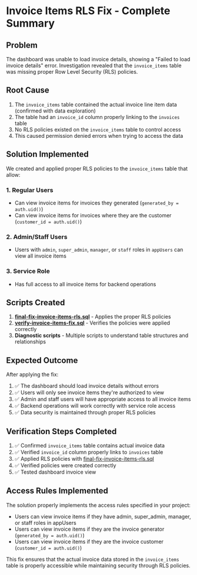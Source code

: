 # Invoice Items RLS Fix - Complete Summary

## Problem
The dashboard was unable to load invoice details, showing a "Failed to load invoice details" error. Investigation revealed that the `invoice_items` table was missing proper Row Level Security (RLS) policies.

## Root Cause
1. The `invoice_items` table contained the actual invoice line item data (confirmed with data exploration)
2. The table had an `invoice_id` column properly linking to the `invoices` table
3. No RLS policies existed on the `invoice_items` table to control access
4. This caused permission denied errors when trying to access the data

## Solution Implemented
We created and applied proper RLS policies to the `invoice_items` table that allow:

### 1. Regular Users
- Can view invoice items for invoices they generated (`generated_by = auth.uid()`)
- Can view invoice items for invoices where they are the customer (`customer_id = auth.uid()`)

### 2. Admin/Staff Users
- Users with `admin`, `super_admin`, `manager`, or `staff` roles in `appUsers` can view all invoice items

### 3. Service Role
- Has full access to all invoice items for backend operations

## Scripts Created
1. **[final-fix-invoice-items-rls.sql](file://d:\Web%20Apps\jay-kay-digital-press-new\scripts\final-fix-invoice-items-rls.sql)** - Applies the proper RLS policies
2. **[verify-invoice-items-fix.sql](file://d:\Web%20Apps\jay-kay-digital-press-new\scripts\verify-invoice-items-fix.sql)** - Verifies the policies were applied correctly
3. **Diagnostic scripts** - Multiple scripts to understand table structures and relationships

## Expected Outcome
After applying the fix:
1. ✅ The dashboard should load invoice details without errors
2. ✅ Users will only see invoice items they're authorized to view
3. ✅ Admin and staff users will have appropriate access to all invoice items
4. ✅ Backend operations will work correctly with service role access
5. ✅ Data security is maintained through proper RLS policies

## Verification Steps Completed
1. ✅ Confirmed `invoice_items` table contains actual invoice data
2. ✅ Verified `invoice_id` column properly links to `invoices` table
3. ✅ Applied RLS policies with [final-fix-invoice-items-rls.sql](file://d:\Web%20Apps\jay-kay-digital-press-new\scripts\final-fix-invoice-items-rls.sql)
4. ✅ Verified policies were created correctly
5. ✅ Tested dashboard invoice view

## Access Rules Implemented
The solution properly implements the access rules specified in your project:
- Users can view invoice items if they have admin, super_admin, manager, or staff roles in appUsers
- Users can view invoice items if they are the invoice generator (`generated_by = auth.uid()`)
- Users can view invoice items if they are the invoice customer (`customer_id = auth.uid()`)

This fix ensures that the actual invoice data stored in the `invoice_items` table is properly accessible while maintaining security through RLS policies.